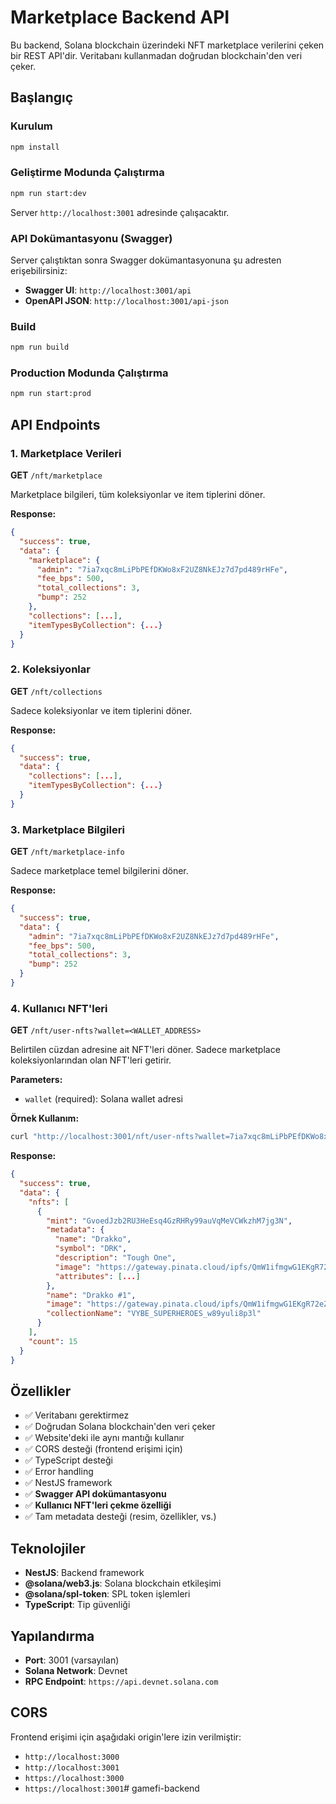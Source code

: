 # Marketplace Backend API

Bu backend, Solana blockchain üzerindeki NFT marketplace verilerini çeken bir REST API'dir. Veritabanı kullanmadan doğrudan blockchain'den veri çeker.

## Başlangıç

### Kurulum

```bash
npm install
```

### Geliştirme Modunda Çalıştırma

```bash
npm run start:dev
```

Server `http://localhost:3001` adresinde çalışacaktır.

### API Dokümantasyonu (Swagger)

Server çalıştıktan sonra Swagger dokümantasyonuna şu adresten erişebilirsiniz:
- **Swagger UI**: `http://localhost:3001/api`
- **OpenAPI JSON**: `http://localhost:3001/api-json`

### Build

```bash
npm run build
```

### Production Modunda Çalıştırma

```bash
npm run start:prod
```

## API Endpoints

### 1. Marketplace Verileri
**GET** `/nft/marketplace`

Marketplace bilgileri, tüm koleksiyonlar ve item tiplerini döner.

**Response:**
```json
{
  "success": true,
  "data": {
    "marketplace": {
      "admin": "7ia7xqc8mLiPbPEfDKWo8xF2UZ8NkEJz7d7pd489rHFe",
      "fee_bps": 500,
      "total_collections": 3,
      "bump": 252
    },
    "collections": [...],
    "itemTypesByCollection": {...}
  }
}
```

### 2. Koleksiyonlar
**GET** `/nft/collections`

Sadece koleksiyonlar ve item tiplerini döner.

**Response:**
```json
{
  "success": true,
  "data": {
    "collections": [...],
    "itemTypesByCollection": {...}
  }
}
```

### 3. Marketplace Bilgileri
**GET** `/nft/marketplace-info`

Sadece marketplace temel bilgilerini döner.

**Response:**
```json
{
  "success": true,
  "data": {
    "admin": "7ia7xqc8mLiPbPEfDKWo8xF2UZ8NkEJz7d7pd489rHFe",
    "fee_bps": 500,
    "total_collections": 3,
    "bump": 252
  }
}
```

### 4. Kullanıcı NFT'leri
**GET** `/nft/user-nfts?wallet=<WALLET_ADDRESS>`

Belirtilen cüzdan adresine ait NFT'leri döner. Sadece marketplace koleksiyonlarından olan NFT'leri getirir.

**Parameters:**
- `wallet` (required): Solana wallet adresi

**Örnek Kullanım:**
```bash
curl "http://localhost:3001/nft/user-nfts?wallet=7ia7xqc8mLiPbPEfDKWo8xF2UZ8NkEJz7d7pd489rHFe"
```

**Response:**
```json
{
  "success": true,
  "data": {
    "nfts": [
      {
        "mint": "GvoedJzb2RU3HeEsq4GzRHRy99auVqMeVCWkzhM7jg3N",
        "metadata": {
          "name": "Drakko",
          "symbol": "DRK",
          "description": "Tough One",
          "image": "https://gateway.pinata.cloud/ipfs/QmW1ifmgwG1EKgR72eZCCRuhxDxgo9LSc1Q5Sc2SuFD1zP",
          "attributes": [...]
        },
        "name": "Drakko #1",
        "image": "https://gateway.pinata.cloud/ipfs/QmW1ifmgwG1EKgR72eZCCRuhxDxgo9LSc1Q5Sc2SuFD1zP",
        "collectionName": "VYBE_SUPERHEROES_w89yuli8p3l"
      }
    ],
    "count": 15
  }
}
```

## Özellikler

- ✅ Veritabanı gerektirmez
- ✅ Doğrudan Solana blockchain'den veri çeker
- ✅ Website'deki ile aynı mantığı kullanır
- ✅ CORS desteği (frontend erişimi için)
- ✅ TypeScript desteği
- ✅ Error handling
- ✅ NestJS framework
- ✅ **Swagger API dokümantasyonu**
- ✅ **Kullanıcı NFT'leri çekme özelliği**
- ✅ Tam metadata desteği (resim, özellikler, vs.)

## Teknolojiler

- **NestJS**: Backend framework
- **@solana/web3.js**: Solana blockchain etkileşimi
- **@solana/spl-token**: SPL token işlemleri
- **TypeScript**: Tip güvenliği

## Yapılandırma

- **Port**: 3001 (varsayılan)
- **Solana Network**: Devnet
- **RPC Endpoint**: `https://api.devnet.solana.com`

## CORS

Frontend erişimi için aşağıdaki origin'lere izin verilmiştir:
- `http://localhost:3000`
- `http://localhost:3001`
- `https://localhost:3000`
- `https://localhost:3001`# gamefi-backend
